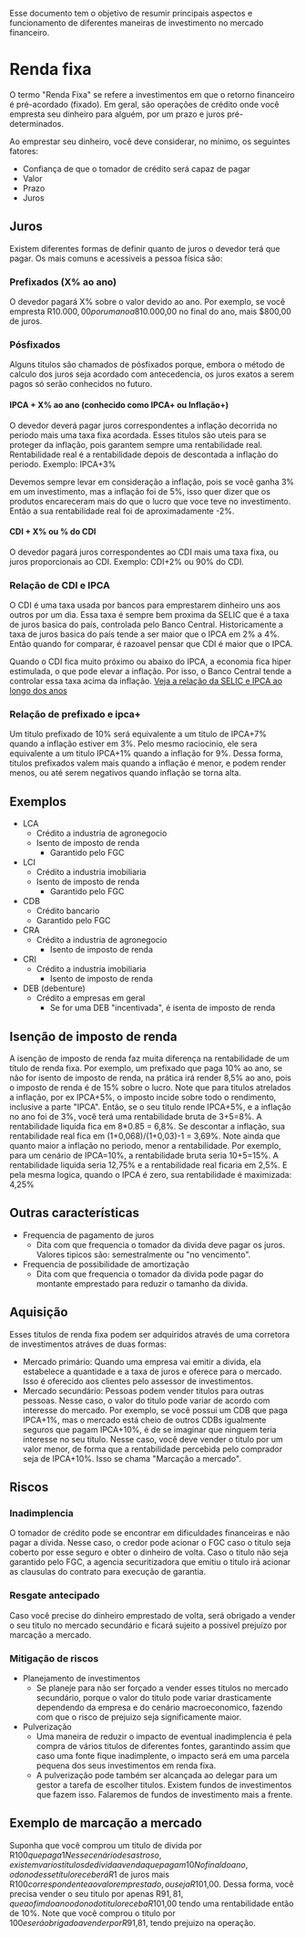 Esse documento tem o objetivo de resumir principais aspectos e funcionamento de diferentes maneiras de investimento no mercado financeiro.

# Renda fixa

O termo "Renda Fixa" se refere a investimentos em que o retorno financeiro é pré-acordado (fixado). Em geral, são operações de crédito onde você empresta seu dinheiro para alguém, por um prazo e juros pré-determinados.

Ao emprestar seu dinheiro, você deve considerar, no mínimo, os seguintes fatores:
- Confiança de que o tomador de crédito será capaz de pagar
- Valor
- Prazo
- Juros

## Juros
Existem diferentes formas de definir quanto de juros o devedor terá que pagar. Os mais comuns e acessiveis a pessoa física são:

### Prefixados (X% ao ano)
O devedor pagará X% sobre o valor devido ao ano.
Por exemplo, se você empresta R$10.000,00 por um ano a 8% ao ano, o devedor terá que devolver os R$10.000,00 no final do ano, mais $800,00 de juros.

### Pósfixados
Alguns titulos são chamados de pósfixados porque, embora o método de calculo dos juros seja acordado com antecedencia, os juros exatos a serem pagos só serão conhecidos no futuro.

#### IPCA + X% ao ano (conhecido como IPCA+ ou Inflação+)

O devedor deverá pagar juros correspondentes a inflação decorrida no periodo mais uma taxa fixa acordada. Esses titulos são uteis para se proteger da inflação, pois garantem sempre uma rentabilidade real.
Rentabilidade real é a rentabilidade depois de descontada a inflação do periodo.
Exemplo: IPCA+3%

Devemos sempre levar em consideração a inflação, pois se você ganha 3% em um investimento, mas a inflação foi de 5%, isso quer dizer que os produtos encareceram mais do que o lucro que voce teve no investimento.
Então a sua rentabilidade real foi de aproximadamente -2%.

#### CDI + X% ou % do CDI
O devedor pagará juros correspondentes ao CDI mais uma taxa fixa, ou juros proporcionais ao CDI.
Exemplo: CDI+2% ou 90% do CDI.

### Relação de CDI e IPCA
O CDI é uma taxa usada por bancos para emprestarem dinheiro uns aos outros por um dia. Essa taxa é sempre bem proxima da SELIC que é a taxa de juros basica do país, controlada pelo Banco Central.
Historicamente a taxa de juros basica do país tende a ser maior que o IPCA em 2% a 4%. Então quando for comparar, é razoavel pensar que CDI é maior que o IPCA.

Quando o CDI fica muito próximo ou abaixo do IPCA, a economia fica hiper estimulada, o que pode elevar a inflação. Por isso, o Banco Central tende a controlar essa taxa acima da inflação.
[Veja a relação da SELIC e IPCA ao longo dos anos](https://clubedospoupadores.com/selic/ipca)

### Relação de prefixado e ipca+
Um titulo prefixado de 10% será equivalente a um titulo de IPCA+7% quando a inflação estiver em 3%. Pelo mesmo raciocinio, ele sera equivalente a um titulo IPCA+1% quando a inflação for 9%. Dessa forma, titulos prefixados valem mais quando a inflação é menor, e podem render menos, ou até serem negativos quando inflação se torna alta.

## Exemplos	
- LCA
  - Crédito a industria de agronegocio
  - Isento de imposto de renda
	- Garantido pelo FGC
- LCI
  - Crédito a industria imobiliaria
  - Isento de imposto de renda
	- Garantido pelo FGC
- CDB
  - Crédito bancario
  - Garantido pelo FGC
- CRA
  - Crédito a industria de agronegocio
	- Isento de imposto de renda
- CRI
  - Crédito a industria imobiliaria
	- Isento de imposto de renda
- DEB (debenture)
   - Crédito a empresas em geral
	 - Se for uma DEB "incentivada", é isenta de imposto de renda



## Isenção de imposto de renda
A isenção de imposto de renda faz muita diferença na rentabilidade de um título de renda fixa. Por exemplo, um prefixado que paga 10% ao ano, se não for isento de imposto de renda, na prática irá render 8,5% ao ano, pois o imposto de renda é de 15% sobre o lucro.
Note que para titulos atrelados a inflação, por ex IPCA+5%, o imposto incide sobre todo o rendimento, inclusive a parte "IPCA".
Então, se o seu titulo rende IPCA+5%, e a inflação no ano foi de 3%, você terá uma rentabilidade bruta de 3+5=8%. A rentabilidade liquida fica em 8*0.85 = 6,8%. Se descontar a inflação, sua rentabilidade real fica em (1+0,068)/(1+0,03)-1 = 3,69%.
Note ainda que quanto maior a inflação no periodo, menor a rentabilidade. Por exemplo, para um cenário de IPCA=10%, a rentabilidade bruta seria 10+5=15%. A rentabilidade liquida seria 12,75% e a rentabilidade real ficaria em 2,5%.
E pela mesma logica, quando o IPCA é zero, sua rentabilidade é maximizada: 4,25%

## Outras características
- Frequencia de pagamento de juros
  - Dita com que frequencia o tomador da divida deve pagar os juros. Valores tipicos são: semestralmente ou "no vencimento".
- Frequencia de possibilidade de amortização
  - Dita com que frequencia o tomador da divida pode pagar do montante emprestado para reduzir o tamanho da divida.

## Aquisição
Esses titulos de renda fixa podem ser adquiridos através de uma corretora de investimentos atráves de duas formas:
- Mercado primário: Quando uma empresa vai emitir a divida, ela estabelece a quantidade e a taxa de juros e oferece para o mercado. Isso é oferecido aos clientes pelo assessor de investimentos.
- Mercado secundário: Pessoas podem vender titulos para outras pessoas. Nesse caso, o valor do titulo pode variar de acordo com interesse do mercado. Por exemplo, se você possui um CDB que paga IPCA+1%, mas o mercado está cheio de outros CDBs igualmente seguros que pagam IPCA+10%, é de se imaginar que ninguem teria interesse no seu titulo. Nesse caso, você deve vender o titulo por um valor menor, de forma que a rentabilidade percebida pelo comprador seja de IPCA+10%. Isso se chama "Marcação a mercado".

## Riscos
### Inadimplencia

O tomador de crédito pode se encontrar em dificuldades financeiras e não pagar a dívida. Nesse caso, o credor pode acionar o FGC caso o titulo seja coberto por esse seguro e obter o dinheiro de volta.
Caso o titulo não seja garantido pelo FGC, a agencia securitizadora que emitiu o titulo irá acionar as clausulas do contrato para execução de garantia.

### Resgate antecipado

Caso você precise do dinheiro emprestado de volta, será obrigado a vender o seu titulo no mercado secundário e ficará sujeito a possivel prejuízo por marcação a mercado.

### Mitigação de riscos
- Planejamento de investimentos
  - Se planeje para não ser forçado a vender esses titulos no mercado secundário, porque o valor do titulo pode variar drasticamente dependendo da empresa e do cenário macroeconomico, fazendo com que o risco de prejuizo seja significamente maior.
- Pulverização
  - Uma maneira de reduzir o impacto de eventual inadimplencia é pela compra de vários titulos de diferentes fontes, garantindo assim que caso uma fonte fique inadimplente, o impacto será em uma parcela pequena dos seus investimentos em renda fixa.
  - A pulverização pode também ser alcançada ao delegar para um gestor a tarefa de escolher titulos. Existem fundos de investimentos que fazem isso. Falaremos de fundos de investimento mais a frente.


## Exemplo de marcação a mercado

Suponha que você comprou um titulo de divida por R$100 que paga 1% ao ano com validade de dois anos. No ano seguinte, você decide resgatar o titulo antecipadamente vendendo-o no mercado secundário.
Nesse cenário desastroso, existem varios titulos de divida a venda que pagam 10% ao ano. Então ninguem compraria o seu titulo, a não ser que ele possa ser vendido com uma rentabilidade de 10% ao ano.
No final do ano, o dono desse título receberá R$1 de juros mais R$100 correspondente ao valor emprestado, ou seja R$101,00.
Dessa forma, você precisa vender o seu titulo por apenas R$91,81, que ao fim do ano o dono do titulo receba R$101,00 tendo uma rentabilidade então de 10%.
Note que você comprou o titulo por $100 e será obrigado a vender por R$91,81, tendo prejuizo na operação.

